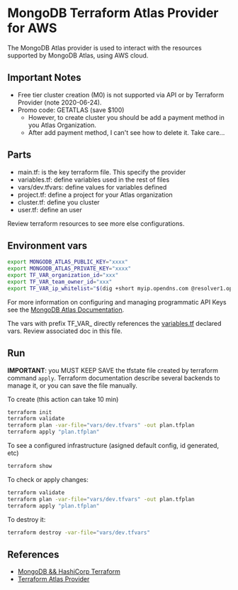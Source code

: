 # MongoDB Terraform Atlas Provider for AWS

The MongoDB Atlas provider is used to interact with the resources supported by
MongoDB Atlas, using AWS cloud.

## Important Notes
 
- Free tier cluster creation (M0) is not supported via API or by Terraform Provider
  (note 2020-06-24).
- Promo code: GETATLAS (save $100)
    - However, to create cluster you should be add a payment method in you Atlas
      Organization.
    - After add payment method, I can't see how to delete it. Take care...

## Parts

- main.tf: is the key terraform file. This specify the provider
- variables.tf: define variables used in the rest of files
- vars/dev.tfvars: define values for variables defined
- project.tf: define a project for your Atlas organization
- cluster.tf: define you cluster
- user.tf: define an user

Review terraform resources to see more else configurations.

## Environment vars

```sh
export MONGODB_ATLAS_PUBLIC_KEY="xxxx"
export MONGODB_ATLAS_PRIVATE_KEY="xxxx"
export TF_VAR_organization_id="xxx" 
export TF_VAR_team_owner_id="xxx"
export TF_VAR_ip_whitelist="$(dig +short myip.opendns.com @resolver1.opendns.com)"

```

For more information on configuring and managing programmatic API Keys see the
[MongoDB Atlas
Documentation](https://docs.atlas.mongodb.com/tutorial/manage-programmatic-access/index.html).

The vars with prefix TF_VAR_ directly references the
[variables.tf](./variables.tf) declared vars. Review associated doc in this
file.

## Run 

**IMPORTANT**: you MUST KEEP SAVE the tfstate file created by terraform command
`apply`. Terraform documentation describe several backends to manage it, or you
can save the file manually.

To create (this action can take 10 min)
```sh
terraform init
terraform validate
terraform plan -var-file="vars/dev.tfvars" -out plan.tfplan
terraform apply "plan.tfplan"
```

To see a configured infrastructure (asigned default config, id generated, etc)
```sh
terraform show
```

To check or apply changes:
```sh
terraform validate
terraform plan -var-file="vars/dev.tfvars" -out plan.tfplan
terraform apply "plan.tfplan"
```

To destroy it:
```sh
terraform destroy -var-file="vars/dev.tfvars"
```


## References

- [MongoDB && HashiCorp
  Terraform](https://www.mongodb.com/atlas/hashicorp-terraform)
- [Terraform Atlas
  Provider](https://www.terraform.io/docs/providers/mongodbatlas/index.html)
